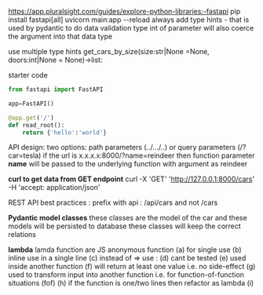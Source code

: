https://app.pluralsight.com/guides/explore-python-libraries:-fastapi
pip install fastapi[all]
uvicorn main:app --reload
always add type hints - that is used by pydantic to do data validation
type int of parameter will also coerce the argument into that data type

use multiple type hints
get_cars_by_size(size:str|None =None, doors:int|None = None)->list:

starter code

```python
from fastapi import FastAPI

app=FastAPI()

@app.get('/')
def read_root():
    return {'hello':'world'}
```

API design:
two options: path parameters (../.../..) or query parameters (/?car=tesla)
if the url is x.x.x.x:8000/?name=reindeer
then function parameter **name** will be passed to the underlying function with argument as reindeer

**curl to get data from GET endpoint**
curl -X 'GET' 'http://127.0.0.1:8000/cars' -H 'accept: application/json'

REST API best practices : prefix with api : /api/cars and not /cars


**Pydantic model classes**
these classes are the model of the car and these models will be persisted to database
these classes will keep the correct relations



**lambda**
lamda function are JS anonymous function 
(a) for single use
(b) inline use in a single line
(c) instead of => use :
(d) cant be tested
(e) used inside another function
(f) will return at least one value i.e. no side-effect
(g) used to transform input into another function i.e. for function-of-function situations (fof)
(h) if the function is one/two lines then refactor as lambda
(i) 

 